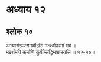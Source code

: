 # अध्याय १२

## श्लोक १०

अभ्यासेऽप्यसमर्थोऽसि मत्कर्मपरमो भव ।<br>मदर्थमपि कर्माणि कुर्वन्सिद्धिमवाप्स्यसि ॥ १२-१०॥<br><br>

